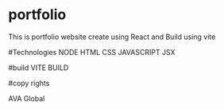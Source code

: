 # portfolio
This is portfolio website create using React and Build using vite

#Technologies
NODE
HTML
CSS
JAVASCRIPT
JSX

#build
VITE BUILD

#copy rights

AVA Global
